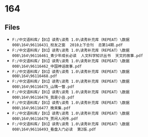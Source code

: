 # 164

## Files

- `F:/中文语料库/【01】读秀\读秀 1.0\读秀补充库（REPEAT）\数据008\164\96116431_校友之窗  2010上下合刊  总第14期.pdf`
- `F:/中文语料库/【01】读秀\读秀 1.0\读秀补充库（REPEAT）\数据008\164\96116461_青少年成长必读  人文科学知识丛书  天文的故事.pdf`
- `F:/中文语料库/【01】读秀\读秀 1.0\读秀补充库（REPEAT）\数据008\164\96116462_中国神话故事.pdf`
- `F:/中文语料库/【01】读秀\读秀 1.0\读秀补充库（REPEAT）\数据008\164\96116468.pdf`
- `F:/中文语料库/【01】读秀\读秀 1.0\读秀补充库（REPEAT）\数据008\164\96116475_山隅一瞥.pdf`
- `F:/中文语料库/【01】读秀\读秀 1.0\读秀补充库（REPEAT）\数据008\164\96116476_我是小丑.pdf`
- `F:/中文语料库/【01】读秀\读秀 1.0\读秀补充库（REPEAT）\数据008\164\96116477_晚来集.pdf`
- `F:/中文语料库/【01】读秀\读秀 1.0\读秀补充库（REPEAT）\数据008\164\96116479_贾闲人闲传.pdf`
- `F:/中文语料库/【01】读秀\读秀 1.0\读秀补充库（REPEAT）\数据008\164\96116493_看盘入门必读  第2版.pdf`
